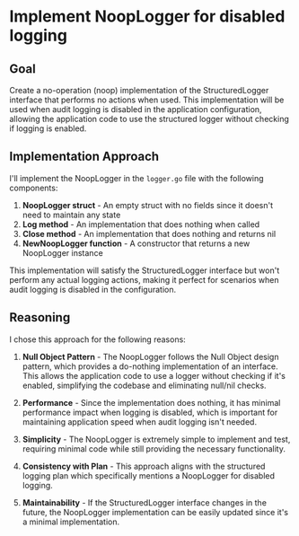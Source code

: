 # Implement NoopLogger for disabled logging

## Goal
Create a no-operation (noop) implementation of the StructuredLogger interface that performs no actions when used. This implementation will be used when audit logging is disabled in the application configuration, allowing the application code to use the structured logger without checking if logging is enabled.

## Implementation Approach
I'll implement the NoopLogger in the `logger.go` file with the following components:

1. **NoopLogger struct** - An empty struct with no fields since it doesn't need to maintain any state
2. **Log method** - An implementation that does nothing when called
3. **Close method** - An implementation that does nothing and returns nil
4. **NewNoopLogger function** - A constructor that returns a new NoopLogger instance

This implementation will satisfy the StructuredLogger interface but won't perform any actual logging actions, making it perfect for scenarios when audit logging is disabled in the configuration.

## Reasoning
I chose this approach for the following reasons:

1. **Null Object Pattern** - The NoopLogger follows the Null Object design pattern, which provides a do-nothing implementation of an interface. This allows the application code to use a logger without checking if it's enabled, simplifying the codebase and eliminating null/nil checks.

2. **Performance** - Since the implementation does nothing, it has minimal performance impact when logging is disabled, which is important for maintaining application speed when audit logging isn't needed.

3. **Simplicity** - The NoopLogger is extremely simple to implement and test, requiring minimal code while still providing the necessary functionality.

4. **Consistency with Plan** - This approach aligns with the structured logging plan which specifically mentions a NoopLogger for disabled logging.

5. **Maintainability** - If the StructuredLogger interface changes in the future, the NoopLogger implementation can be easily updated since it's a minimal implementation.